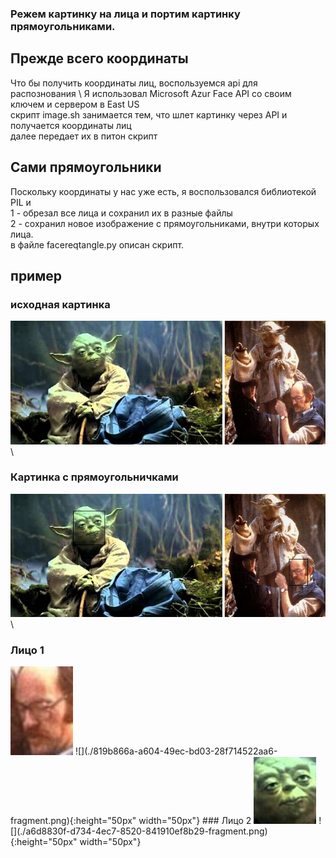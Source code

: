 ### Режем картинку на лица и портим картинку прямоугольниками.

## Прежде всего координаты
Что бы получить координаты лиц, воспользуемся api для распознования \ 
Я использовал Microsoft Azur Face API со своим ключем и сервером в East US \
скрипт image.sh занимается тем, что шлет картинку через API и получается координаты лиц\
далее передает их в питон скрипт
## Сами прямоугольники
Поскольку координаты у нас уже есть, я воспользовался библиотекой PIL и\
1 - обрезал все лица и сохранил их в разные файлы \
2 - сохранил новое изображение с прямоугольниками, внутри которых лица. \
в файле facereqtangle.py описан скрипт.
## пример
### исходная картинка
![](./img.jpg) \
### Картинка с прямоугольничками
![](./face_img)\
### Лицо 1
<img src="./819b866a-a604-49ec-bd03-28f714522aa6-fragment.png" alt="drawing" width="100"/>
![](./819b866a-a604-49ec-bd03-28f714522aa6-fragment.png){:height="50px" width="50px"}
### Лицо 2
<img src="./a6d8830f-d734-4ec7-8520-841910ef8b29-fragment.png" alt="drawing" width="100"/>
![](./a6d8830f-d734-4ec7-8520-841910ef8b29-fragment.png){:height="50px" width="50px"}

